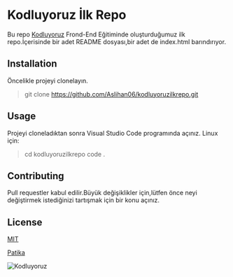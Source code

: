 
# Kodluyoruz İlk Repo

Bu repo [Kodluyoruz](https://www.kodluyoruz.org/) Frond-End Eğitiminde oluşturduğumuz ilk repo.İçerisinde bir adet README dosyası,bir adet de index.html barındırıyor.

## Installation

 Öncelikle projeyi clonelayın.

 > git clone <https://github.com/Aslihan06/kodluyoruzilkrepo.git>

## Usage

 Projeyi cloneladıktan sonra Visual Studio Code programında açınız.
 Linux için:
 > cd kodluyoruzilkrepo
 code .

## Contributing

 Pull requestler kabul edilir.Büyük değişiklikler için,lütfen önce neyi değiştirmek istediğinizi tartışmak için bir konu açınız.

## License

  [MIT](https://opensource.org/licenses/MIT)

[Patika](www.patika.dev)

![Kodluyoruz](https://miro.medium.com/max/3150/2*TZeK0kyHTRHVv3gUi8BtQg.png)
